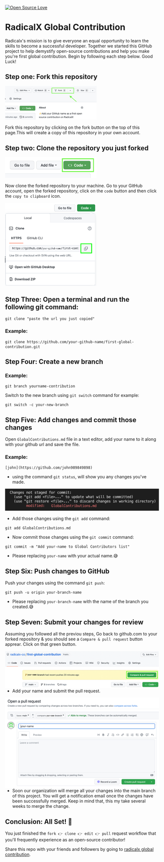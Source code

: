 

[![Open Source Love](https://badges.frapsoft.com/os/v3/open-source.svg?v=103)](https://github.com/radicalx-co/first-global-contribution)
# RadicalX Global Contribution

Radicalx's mission is to give everyone an equal opportunity to learn the skills to become a successful developer. Together we started this GitHub project to help demystify open-source contributions and help you make you're first global contribution. Begin by following each step below. Good Luck!
## Step one: Fork this repository


<img  width="300" src="assests/forking.png" alt="fork this repository" />

Fork this repository by clicking on the fork button on the top of this page.This will create a copy of this repository in your own account.
## Step two: Clone the repository you just forked
<img  width="300" src="assests/clone.png" alt="clone this repository" />

Now clone the forked repository to your machine. Go to your GitHub account, open the forked repository, click on the `code` button and then click the `copy to clipboard` icon.

<img width="300" src="assests/clone_2.png" alt="copy URL to clipboard" />

## Step Three: Open a terminal and run the following git command:

```
git clone "paste the url you just copied"
```
### Example: 

```
git clone https://github.com/your-github-name/first-global-contribution.git
```
## Step Four: Create a new branch
### Example: 
```
git branch yourname-contribution
```


Switch to the new branch using `git switch` command for example:
```
git switch -c your-new-branch
```
## Step Five: Add changes and commit those changes

Open `GlobalContributions.md` file in a text editor, add your name to it along with your github url and save the file.

### Example: 
```
[john](https://github.com/john989849898)
```

- using the command `git status`, will show you any changes you've made.

<img src="assests/git_commit_message.png" alt="commit message" />

- Add those changes using the `git add` command:

```
git add GlobalContributions.md
```
- Now commit those changes using the `git commit` command:

```
git commit -m "Add your-name to Global Contributors list"
```
- Please replacing `your-name` with your actual name.😅




## Step Six: Push changes to GitHub

Push your changes using the command `git push`:

```
git push -u origin your-branch-name
```

- Please replacing `your-branch-name` with the name of the branch you created.😅


## Step Seven: Submit your changes for review

Assuming you followed all the previou steps, Go back to github.com to your forked repository & you should see a `Compare & pull request` button apprear. Click on that green button.

<img style="float: right;" src="assests/compare_pull.png" alt="create a pull request" />

- Add your name and submit the pull request.

<img style="float: right;" src="assests/open_pull_request.png" alt="submit pull request" />

- Soon our organization will merge all your changes into the main branch of this project. You will get a notification email once the changes have been successfully merged. Keep in mind that, this my take several weeks to merge the change.

## Conclusion: All Set! 🎉

You just finished the `fork 👉 clone 👉 edit 👉 pull` request workflow that you'll frequently experience as an open-source contributor!

Share this repo with your friends and followers by going to [radicalx global contribution](https://github.com/radicalx-co/first-global-contribution).


